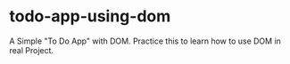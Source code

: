 # todo-app-using-dom
A Simple "To Do App" with DOM. Practice this to learn how to use DOM in real Project.
